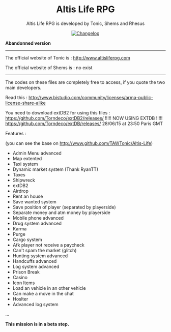 <h1 align="center">Altis Life RPG</h1>
<p align="center">Altis Life RPG is developed by Tonic, Shems and Rhesus</p>

<p align="center">
  <a href="https://github.com/Shems-SH/Arma-3/commits/master">
    <img src="http://img.shields.io/badge/Version-6.x-blue.svg?style=flat"
    alt="Changelog" />
  </a>
</p>

**Abandonned version**

___

The official website of Tonic is : http://www.altisliferpg.com

The official website of Shems is : no exist

___

The codes on these files are completely free to access, if you quote the two main developers.

Read this : http://www.bistudio.com/community/licenses/arma-public-license-share-alike

You need to download extDB2 for using this files : https://github.com/Torndeco/extDB2/releases/
!!!!! NOW USING EXTDB !!!!!  https://github.com/Torndeco/extDB/releases/ 28/06/15 at 23:50 Paris GMT

Features :

(you can see the base on http://www.github.com/TAWTonic/Altis-Life)
- Admin Menu advanced
- Map extented
- Taxi system
- Dynamic market system (Thank RyanTT)
- Taxes
- Shipwreck
- extDB2
- Airdrop
- Rent an house
- Save wanted system
- Save position of player (separated by playerside)
- Separate money and atm money by playerside
- Mobile phone advanced
- Drug system advanced
- Karma
- Purge
- Cargo system
- Afk player not receive a paycheck
- Can't spam the market (glitch)
- Hunting system advanced
- Handcuffs advanced
- Log system advanced
- Prison Break
- Casino
- Icon Items
- Load an vehicle in an other vehicle
- Can make a move in the chat
- Hoslter
- Advanced log system

...

**This mission is in a beta step.**
